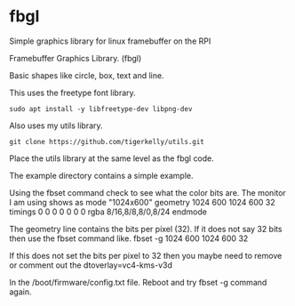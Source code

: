 # fbgl
Simple graphics library for linux framebuffer on the RPI

Framebuffer Graphics Library. (fbgl)

Basic shapes like circle, box, text and line.

This uses the freetype font library.

	sudo apt install -y libfreetype-dev libpng-dev

Also uses my utils library.

	git clone https://github.com/tigerkelly/utils.git

Place the utils library at the same level as the fbgl code.

The example directory contains a simple example.

Using the fbset command check to see what the color bits are.
The monitor I am using shows as 
	mode "1024x600"
		geometry 1024 600 1024 600 32
		timings 0 0 0 0 0 0 0
		rgba 8/16,8/8,8/0,8/24
	endmode

The geometry line contains the bits per pixel (32).
If it does not say 32 bits then use the fbset command like.
	fbset -g 1024 600 1024 600 32

If this does not set the bits per pixel to 32 then you maybe need to remove or comment out the 
	dtoverlay=vc4-kms-v3d

In the /boot/firmware/config.txt file. Reboot and try fbset -g command again.

